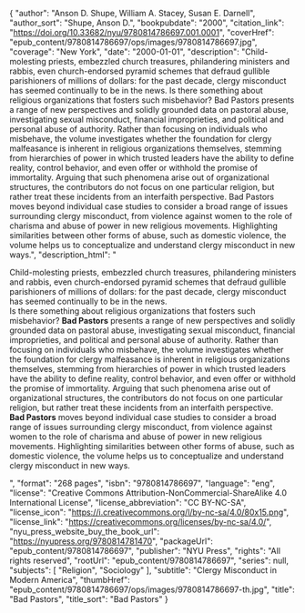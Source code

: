 {
  "author": "Anson D. Shupe, William A. Stacey, Susan E. Darnell",
  "author_sort": "Shupe, Anson D.",
  "bookpubdate": "2000",
  "citation_link": "https://doi.org/10.33682/nyu/9780814786697.001.0001",
  "coverHref": "epub_content/9780814786697/ops/images/9780814786697.jpg",
  "coverage": "New York",
  "date": "2000-01-01",
  "description": "Child-molesting priests, embezzled church treasures, philandering ministers and rabbis, even church-endorsed pyramid schemes that defraud gullible parishioners of millions of dollars: for the past decade, clergy misconduct has seemed continually to be in the news. Is there something about religious organizations that fosters such misbehavior? Bad Pastors presents a range of new perspectives and solidly grounded data on pastoral abuse, investigating sexual misconduct, financial improprieties, and political and personal abuse of authority. Rather than focusing on individuals who misbehave, the volume investigates whether the foundation for clergy malfeasance is inherent in religious organizations themselves, stemming from hierarchies of power in which trusted leaders have the ability to define reality, control behavior, and even offer or withhold the promise of immortality. Arguing that such phenomena arise out of organizational structures, the contributors do not focus on one particular religion, but rather treat these incidents from an interfaith perspective. Bad Pastors moves beyond individual case studies to consider a broad range of issues surrounding clergy misconduct, from violence against women to the role of charisma and abuse of power in new religious movements. Highlighting similarities between other forms of abuse, such as domestic violence, the volume helps us to conceptualize and understand clergy misconduct in new ways.",
  "description_html": "<p>Child-molesting priests, embezzled church treasures, philandering ministers and rabbis, even church-endorsed pyramid schemes that defraud gullible parishioners of millions of dollars: for the past decade, clergy misconduct has seemed continually to be in the news.<br> Is there something about religious organizations that fosters such misbehavior? <b>Bad Pastors</b> presents a range of new perspectives and solidly grounded data on pastoral abuse, investigating sexual misconduct, financial improprieties, and political and personal abuse of authority. Rather than focusing on individuals who misbehave, the volume investigates whether the foundation for clergy malfeasance is inherent in religious organizations themselves, stemming from hierarchies of power in which trusted leaders have the ability to define reality, control behavior, and even offer or withhold the promise of immortality. Arguing that such phenomena arise out of organizational structures, the contributors do not focus on one particular religion, but rather treat these incidents from an interfaith perspective.<br> <b>Bad Pastors</b> moves beyond individual case studies to consider a broad range of issues surrounding clergy misconduct, from violence against women to the role of charisma and abuse of power in new religious movements. Highlighting similarities between other forms of abuse, such as domestic violence, the volume helps us to conceptualize and understand clergy misconduct in new ways.</p>",
  "format": "268 pages",
  "isbn": "9780814786697",
  "language": "eng",
  "license": "Creative Commons Attribution-NonCommercial-ShareAlike 4.0 International License",
  "license_abbreviation": "CC BY-NC-SA",
  "license_icon": "https://i.creativecommons.org/l/by-nc-sa/4.0/80x15.png",
  "license_link": "https://creativecommons.org/licenses/by-nc-sa/4.0/",
  "nyu_press_website_buy_the_book_url": "https://nyupress.org/9780814781470",
  "packageUrl": "epub_content/9780814786697",
  "publisher": "NYU Press",
  "rights": "All rights reserved",
  "rootUrl": "epub_content/9780814786697",
  "series": null,
  "subjects": [
    "Religion",
    "Sociology"
  ],
  "subtitle": "Clergy Misconduct in Modern America",
  "thumbHref": "epub_content/9780814786697/ops/images/9780814786697-th.jpg",
  "title": "Bad Pastors",
  "title_sort": "Bad Pastors"
}
